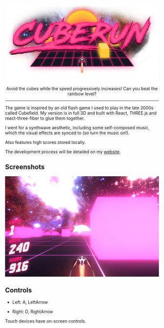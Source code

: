 
![Cuberun](./src/textures/cuberun-logo.png)

<p align="center">
Avoid the cubes while the speed progressively increases! Can you beat the rainbow level?
</p>

----
The game is inspired by an old flash game I used to play in the late 2000s called Cubefield. My version is in full 3D and built with React, THREE.js and react-three-fiber to glue them together.

I went for a synthwave aesthetic, including some self-composed music, which the visual effects are synced to (so turn the music on!).

Also features high scores stored locally.

The development process will be detailed on my [website](https://adamkarlsten.com).

## Screenshots

![](./public/regular.PNG)

## Controls

* Left: A, LeftArrow

* Right: D, RightArrow

Touch devices have on-screen controls.
